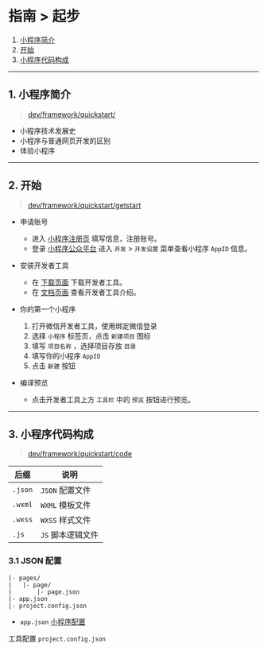 # 指南 > 起步

1. [小程序简介](#intro)
2. [开始](#getstart)
3. [小程序代码构成](#code)

<hr id="intro"/>

## 1. 小程序简介

> [dev/framework/quickstart/](https://developers.weixin.qq.com/miniprogram/dev/framework/quickstart/)

- 小程序技术发展史
- 小程序与普通网页开发的区别
- 体验小程序

<hr id="getstart"/>

## 2. 开始

> [dev/framework/quickstart/getstart](https://developers.weixin.qq.com/miniprogram/dev/framework/quickstart/getstart.html)

- 申请账号

  - 进入 [小程序注册页](https://mp.weixin.qq.com/wxopen/waregister?action=step1) 填写信息，注册账号。
  - 登录 [小程序公众平台](https://mp.weixin.qq.com/) 进入 `开发` > `开发设置` 菜单查看小程序 `AppID` 信息。

- 安装开发者工具

  - 在 [下载页面](https://developers.weixin.qq.com/miniprogram/dev/devtools/download.html) 下载开发者工具。
  - 在 [文档页面](https://developers.weixin.qq.com/miniprogram/dev/devtools/devtools.html) 查看开发者工具介绍。

- 你的第一个小程序

  1. 打开微信开发者工具，使用绑定微信登录
  2. 选择 `小程序` 标签页，点击 `新建项目` 图标
  3. 填写 `项目名称` ，选择项目存放 `目录`
  4. 填写你的小程序 `AppID`
  5. 点击 `新建` 按钮

- 编译预览

  - 点击开发者工具上方 `工具栏` 中的 `预览` 按钮进行预览。

<hr id="code"/>

## 3. 小程序代码构成 

> [dev/framework/quickstart/code](https://developers.weixin.qq.com/miniprogram/dev/framework/quickstart/code.html)

后缀 | 说明
-|-
`.json` | `JSON` 配置文件
`.wxml` | `WXML` 模板文件
`.wxss` | `WXSS` 样式文件
`.js`   | `JS` 脚本逻辑文件

### 3.1 JSON 配置

```
|- pages/
|   |- page/
|       |- page.json
|- app.json
|- project.config.json
```

- `app.json` [小程序配置]()

工具配置 `project.config.json`
